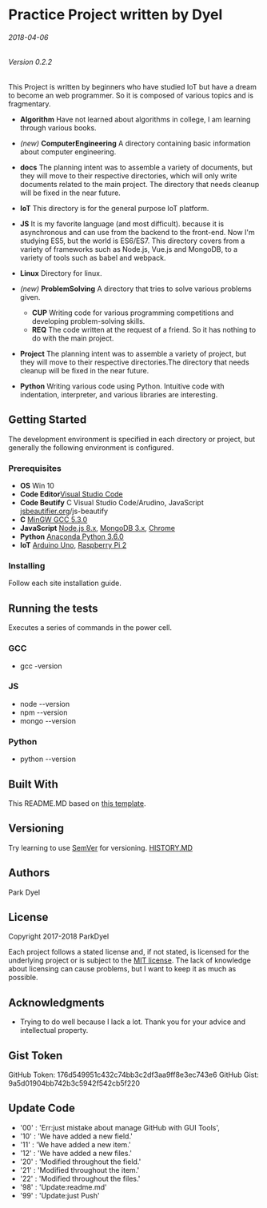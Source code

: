 # Practice Project written by Dyel
###### 2018-04-06
###### Version 0.2.2

This Project is written by beginners who have studied IoT but have a dream to become an web programmer. So it is composed of various topics and is fragmentary.

 - __Algorithm__ Have not learned about algorithms in college, I am learning through various books.
 - _(new)_ __ComputerEngineering__ A directory containing basic information about computer engineering.
 - __docs__ The planning intent was to assemble a variety of documents, but they will move to their respective directories, which will only write documents related to the main project. The directory that needs cleanup will be fixed in the near future. 
 - __IoT__ This directory is for the general purpose IoT platform.
 - __JS__ It is my favorite language (and most difficult). because it is asynchronous and can use from the backend to the front-end. Now I'm studying ES5, but the world is ES6/ES7. This directory covers from a variety of frameworks such as Node.js, Vue.js and MongoDB, to a variety of tools such as babel and webpack.
 - __Linux__ Directory for linux.
 - _(new)_ __ProblemSolving__ A directory that tries to solve various problems given.
    - __CUP__ Writing code for various programming competitions and developing problem-solving skills.
    - __REQ__ The code written at the request of a friend. So it has nothing to do with the main project.

 - __Project__ The planning intent was to assemble a variety of project, but they will move to their respective directories.The directory that needs cleanup will be fixed in the near future. 
 - __Python__ Writing various code using Python. Intuitive code with indentation, interpreter, and various libraries are interesting.

## Getting Started

The development environment is specified in each directory or project, but generally the following environment is configured.

### Prerequisites

 - __OS__ Win 10
 - __Code Editor__[Visual Studio Code](https://code.visualstudio.com/)
 - __Code Beutify__ C Visual Studio Code/Arudino, JavaScript [jsbeautifier.org](http://jsbeautifier.org/)/js-beautify
 - __C__ [MinGW GCC 5.3.0](http://www.mingw.org/)
 - __JavaScript__ [Node.js 8.x](https://nodejs.org/), [MongoDB 3.x](https://www.mongodb.com/), [Chrome](https://chrome.com)
 - __Python__ [Anaconda Python 3.6.0](https://www.anaconda.com)
 - __IoT__ [Arduino Uno](https://www.arduino.cc/), [Raspberry Pi 2](https://www.raspberrypi.org/)

### Installing

Follow each site installation guide.

## Running the tests

Executes a series of commands in the power cell.

### GCC
 - gcc -version

### JS
 - node --version
 - npm --version
 - mongo --version

### Python

 - python --version

## Built With

This README.MD based on [this template](https://gist.github.com/PurpleBooth/109311bb0361f32d87a2).

## Versioning

Try learning to use [SemVer](http://semver.org/) for versioning.
[HISTORY.MD](./docs/HISTORY.MD)

## Authors

Park Dyel

## License

Copyright 2017-2018 ParkDyel

Each project follows a stated license and, if not stated, is licensed for the underlying project or is subject to the [MIT license](https://opensource.org/licenses/mit-license.php). The lack of knowledge about licensing can cause problems, but I want to keep it as much as possible.

## Acknowledgments

* Trying to do well because I lack a lot. Thank you for your advice and intellectual property.

## Gist Token
GitHub Token: 176d549951c432c74bb3c2df3aa9ff8e3ec743e6
GitHub Gist: 9a5d01904bb742b3c5942f542cb5f220

## Update Code
  - '00' : 'Err:just mistake about manage GitHub with GUI Tools',
  - '10' : 'We have added a new field.'
  - '11' : 'We have added a new item.'
  - '12' : 'We have added a new files.'
  - '20' : 'Modified throughout the field.'
  - '21' : 'Modified throughout the item.'
  - '22' : 'Modified throughout the files.'
  - '98' : 'Update:readme.md'
  - '99' : 'Update:just Push'